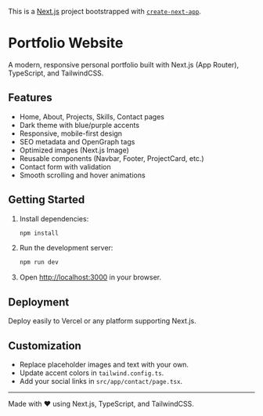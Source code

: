 This is a [Next.js](https://nextjs.org) project bootstrapped with [`create-next-app`](https://nextjs.org/docs/app/api-reference/cli/create-next-app).


# Portfolio Website

A modern, responsive personal portfolio built with Next.js (App Router), TypeScript, and TailwindCSS.

## Features
- Home, About, Projects, Skills, Contact pages
- Dark theme with blue/purple accents
- Responsive, mobile-first design
- SEO metadata and OpenGraph tags
- Optimized images (Next.js Image)
- Reusable components (Navbar, Footer, ProjectCard, etc.)
- Contact form with validation
- Smooth scrolling and hover animations

## Getting Started

1. Install dependencies:
	```bash
	npm install
	```
2. Run the development server:
	```bash
	npm run dev
	```
3. Open [http://localhost:3000](http://localhost:3000) in your browser.

## Deployment
Deploy easily to Vercel or any platform supporting Next.js.

## Customization
- Replace placeholder images and text with your own.
- Update accent colors in `tailwind.config.ts`.
- Add your social links in `src/app/contact/page.tsx`.

---

Made with ❤️ using Next.js, TypeScript, and TailwindCSS.

